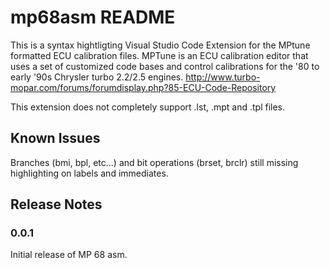 # mp68asm README

This is a syntax hightligting Visual Studio Code Extension for the MPtune formatted ECU calibration files.
MPTune is an ECU calibration editor that uses a set of customized code bases and control calibrations for the '80 to early '90s Chrysler turbo 2.2/2.5 engines.
<http://www.turbo-mopar.com/forums/forumdisplay.php?85-ECU-Code-Repository>

This extension does not completely support .lst, .mpt and .tpl files.

## Known Issues

Branches (bmi, bpl, etc...) and bit operations (brset, brclr) still missing highlighting on labels and immediates.

## Release Notes

### 0.0.1

Initial release of MP 68 asm.
